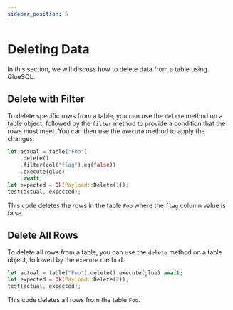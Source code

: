 ```yaml
---
sidebar_position: 5
---
```


# Deleting Data

In this section, we will discuss how to delete data from a table using GlueSQL.

## Delete with Filter

To delete specific rows from a table, you can use the `delete` method on a table object, followed by the `filter` method to provide a condition that the rows must meet. You can then use the `execute` method to apply the changes.

```rust
let actual = table("Foo")
    .delete()
    .filter(col("flag").eq(false))
    .execute(glue)
    .await;
let expected = Ok(Payload::Delete(1));
test(actual, expected);
```

This code deletes the rows in the table `Foo` where the `flag` column value is false.

## Delete All Rows

To delete all rows from a table, you can use the `delete` method on a table object, followed by the `execute` method.

```rust
let actual = table("Foo").delete().execute(glue).await;
let expected = Ok(Payload::Delete(2));
test(actual, expected);
```

This code deletes all rows from the table `Foo`.
